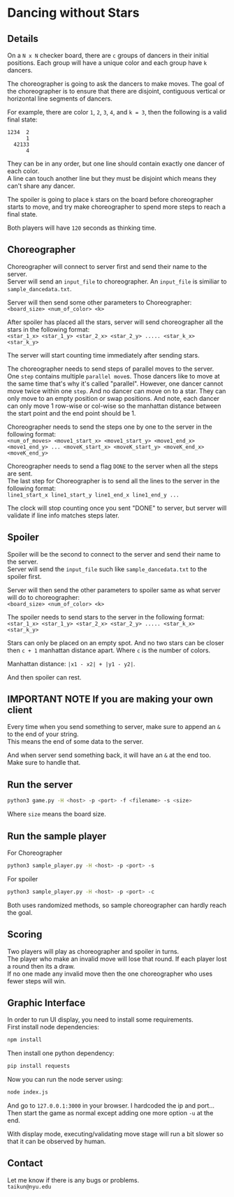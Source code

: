 Dancing without Stars
=====================

## Details
On a `N x N` checker board, there are `c` groups of dancers in their initial positions. Each group will have a unique color and each group have `k` dancers.  

The choreographer is going to ask the dancers to make moves. The goal of the choreographer is to ensure that there are disjoint, contiguous vertical or horizontal line segments of dancers.  

For example, there are color `1`, `2`, `3`, `4`, and `k = 3`, then the following is a valid final state:
```
1234  2 
      1
  42133
      4
```
They can be in any order, but one line should contain exactly one dancer of each color.  
A line can touch another line but they must be disjoint which means they can't share any dancer.  

The spoiler is going to place `k` stars on the board before choreographer starts to move, and try make choreographer to spend more steps to reach a final state.

Both players will have `120` seconds as thinking time.

## Choreographer
Choreographer will connect to server first and send their name to the server.  
Server will send an `input_file` to choreographer. An `input_file` is similiar to `sample_dancedata.txt`.  

Server will then send some other parameters to Choreographer:  
`<board_size> <num_of_color> <k>`

After spoiler has placed all the stars, server will send choreographer all the stars in the following format:  
`<star_1_x> <star_1_y> <star_2_x> <star_2_y> ..... <star_k_x> <star_k_y>`  

The server will start counting time immediately after sending stars.  

The choreographer needs to send steps of parallel moves to the server. One `step` contains multiple `parallel move`s. Those dancers like to move at the same time that's why it's called "parallel". However, one dancer cannot move twice within one `step`. And no dancer can move on to a star. They can only move to an empty position or swap positions. And note, each dancer can only move 1 row-wise or col-wise so the manhattan distance between the start point and the end point should be 1.

Choreographer needs to send the steps one by one to the server in the following format:  
`<num_of_moves> <move1_start_x> <move1_start_y> <move1_end_x> <move1_end_y> ... <moveK_start_x> <moveK_start_y> <moveK_end_x> <moveK_end_y>`

Choreographer needs to send a flag `DONE` to the server when all the steps are sent.  
The last step for Choreographer is to send all the lines to the server in the following format:  
`line1_start_x line1_start_y line1_end_x line1_end_y ...`

The clock will stop counting once you sent "DONE" to server, but server will validate if line info matches steps later.

## Spoiler
Spoiler will be the second to connect to the server and send their name to the server.  
Server will send the `input_file` such like `sample_dancedata.txt` to the spoiler first.  

Server will then send the other parameters to spoiler same as what server will do to choreographer:  
`<board_size> <num_of_color> <k>`

The spoiler needs to send stars to the server in the following format:  
`<star_1_x> <star_1_y> <star_2_x> <star_2_y> ..... <star_k_x> <star_k_y>`  

Stars can only be placed on an empty spot. And no two stars can be closer then `c + 1` manhattan distance apart. Where `c` is the number of colors.  

Manhattan distance: `|x1 - x2| + |y1 - y2|`.  

And then spoiler can rest.

## IMPORTANT NOTE If you are making your own client
Every time when you send something to server, make sure to append an `&` to the end of your string.  
This means the end of some data to the server.  

And when server send something back, it will have an `&` at the end too. Make sure to handle that.  

## Run the server
```bash
python3 game.py -H <host> -p <port> -f <filename> -s <size>
```  
Where `size` means the board size.

## Run the sample player
For Choreographer
```bash
python3 sample_player.py -H <host> -p <port> -s
```
For spoiler
```bash
python3 sample_player.py -H <host> -p <port> -c
```

Both uses randomized methods, so sample choreographer can hardly reach the goal.

## Scoring
Two players will play as choreographer and spoiler in turns.  
The player who make an invalid move will lose that round.
If each player lost a round then its a draw.  
If no one made any invalid move then the one choreographer who uses fewer steps will win.

## Graphic Interface
In order to run UI display, you need to install some requirements.  
First install node dependencies:
```bash
npm install
```
Then install one python dependency:
```bash
pip install requests
```
Now you can run the node server using:
```bash
node index.js
```
And go to `127.0.0.1:3000` in your browser. I hardcoded the ip and port...  
Then start the game as normal except adding one more option `-u` at the end.  

With display mode, executing/validating move stage will run a bit slower so that it can be observed by human.

## Contact
Let me know if there is any bugs or problems.  
`taikun@nyu.edu`